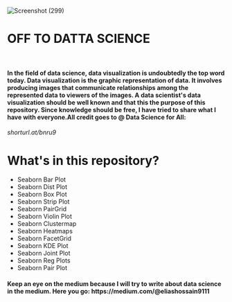 
![Screenshot (299)](https://user-images.githubusercontent.com/54431128/82751633-5d2ec900-9dda-11ea-8f0e-d7d646e60e0c.png)
# OFF TO DATTA SCIENCE <br> <br>


<h4>In the field of data science, data visualization is undoubtedly the top word today. Data visualization is the graphic representation of data. It involves producing images that communicate relationships among the represented data to viewers of the images. A data scientist's data visualization should be well known and that this the purpose of this repository. Since knowledge should be free, I have tried to share what I have with everyone.All credit goes to @ Data Science for All:  </h4> <i>shorturl.at/bnru9</i>

# What's in this repository?

* Seaborn Bar Plot 
* Seaborn Dist Plot 
* Seaborn Box Plot 
* Seaborn Strip Plot 
* Seaborn PairGrid 
* Seaborn Violin Plot 
* Seaborn Clustermap 
* Seaborn Heatmaps 
* Seaborn FacetGrid 
* Seaborn KDE Plot 
* Seaborn Joint Plot 
* Seaborn Reg Plots 
* Seaborn Pair Plot 

<h4> Keep an eye on the medium because I will try to write about data science in the medium. Here you go: https://medium.com/@eliashossain9111</h4>
